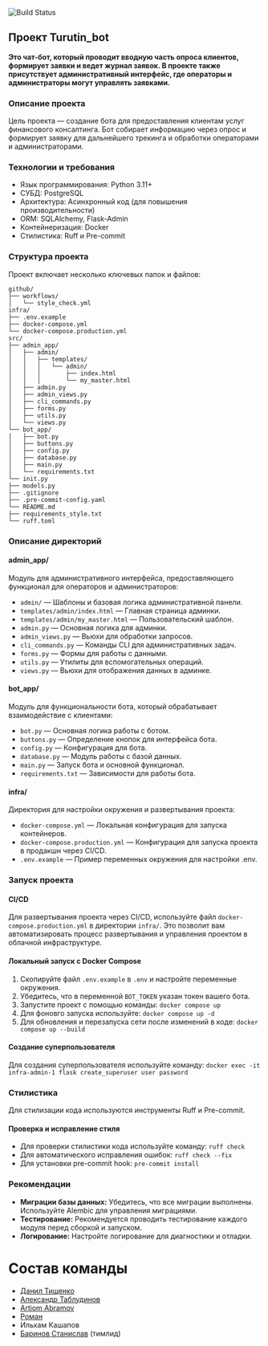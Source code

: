 ![Build Status](https://github.com/Studio-Yandex-Practicum/Turutin_bot_team_2/actions/workflows/main.yml/badge.svg)

## Проект Turutin_bot

**Это чат-бот, который проводит вводную часть опроса клиентов, формирует заявки и ведет журнал заявок. В проекте также присутствует административный интерфейс, где операторы и администраторы могут управлять заявками.**

### Описание проекта

Цель проекта — создание бота для предоставления клиентам услуг финансового консалтинга. Бот собирает информацию через опрос и формирует заявку для дальнейшего трекинга и обработки операторами и администраторами.

### Технологии и требования

* Язык программирования: Python 3.11+
* СУБД: PostgreSQL
* Архитектура: Асинхронный код (для повышения производительности)
* ORM: SQLAlchemy, Flask-Admin
* Контейнеризация: Docker
* Стилистика: Ruff и Pre-commit

### Структура проекта

Проект включает несколько ключевых папок и файлов:

```
github/
├── workflows/
│   └── style_check.yml
infra/
├── .env.example
├── docker-compose.yml
└── docker-compose.production.yml
src/
├── admin_app/
│   ├── admin/
│   │   ├── templates/
│   │   │   └── admin/
│   │   │       ├── index.html
│   │   │       └── my_master.html
│   ├── admin.py
│   ├── admin_views.py
│   ├── cli_commands.py
│   ├── forms.py
│   ├── utils.py
│   └── views.py
└── bot_app/
│   ├── bot.py
│   ├── buttons.py
│   ├── config.py
│   ├── database.py
│   ├── main.py
│   └── requirements.txt
└── init.py
├── models.py
├── .gitignore
├── .pre-commit-config.yaml
└── README.md
├── requirements_style.txt
└── ruff.toml
```

### Описание директорий

#### admin_app/

Модуль для административного интерфейса, предоставляющего функционал для операторов и администраторов:

* `admin/` — Шаблоны и базовая логика административной панели.
* `templates/admin/index.html` — Главная страница админки.
* `templates/admin/my_master.html` — Пользовательский шаблон.
* `admin.py` — Основная логика для админки.
* `admin_views.py` — Вьюхи для обработки запросов.
* `cli_commands.py` — Команды CLI для административных задач.
* `forms.py` — Формы для работы с данными.
* `utils.py` — Утилиты для вспомогательных операций.
* `views.py` — Вьюхи для отображения данных в админке.

#### bot_app/

Модуль для функциональности бота, который обрабатывает взаимодействие с клиентами:

* `bot.py` — Основная логика работы с ботом.
* `buttons.py` — Определение кнопок для интерфейса бота.
* `config.py` — Конфигурация для бота.
* `database.py` — Модуль работы с базой данных.
* `main.py` — Запуск бота и основной функционал.
* `requirements.txt` — Зависимости для работы бота.

#### infra/

Директория для настройки окружения и развертывания проекта:

* `docker-compose.yml` — Локальная конфигурация для запуска контейнеров.
* `docker-compose.production.yml` — Конфигурация для запуска проекта в продакшн через CI/CD.
* `.env.example` — Пример переменных окружения для настройки .env.

### Запуск проекта

#### CI/CD

Для развертывания проекта через CI/CD, используйте файл `docker-compose.production.yml` в директории `infra/`. Это позволит вам автоматизировать процесс развертывания и управления проектом в облачной инфраструктуре.

#### Локальный запуск с Docker Compose

1. Скопируйте файл `.env.example` в `.env` и настройте переменные окружения.
2. Убедитесь, что в переменной `BOT_TOKEN` указан токен вашего бота.
3. Запустите проект с помощью команды: `docker compose up`
4. Для фоновго запуска используйте: `docker compose up -d`
5. Для обновления и перезапуска сети после изменений в коде: `docker compose up --build`

#### Создание суперпользователя

Для создания суперпользователя используйте команду: `docker exec -it infra-admin-1 flask create_superuser user password`

### Стилистика

Для стилизации кода используются инструменты Ruff и Pre-commit.

#### Проверка и исправление стиля

* Для проверки стилистики кода используйте команду: `ruff check`
* Для автоматического исправления ошибок: `ruff check --fix`
* Для установки pre-commit hook: `pre-commit install`

### Рекомендации

* **Миграции базы данных:** Убедитесь, что все миграции выполнены. Используйте Alembic для управления миграциями.
* **Тестирование:** Рекомендуется проводить тестирование каждого модуля перед сборкой и запуском.
* **Логирование:** Настройте логирование для диагностики и отладки.

# Состав команды
* [Данил Тищенко](https://github.com/tttriggered)
* [Александр Таблудинов](https://github.com/Aleksandr-Talbutdinov)
* [Artiom Abramov](https://github.com/the-world-at-large)
* [Роман](https://github.com/RoMario-aii)
* Ильхам Кашапов
* [Баринов Станислав](https://github.com/hixwizard) (тимлид)
